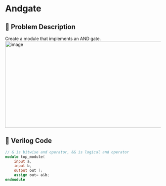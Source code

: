 # Andgate

## 🎯 Problem Description
Create a module that implements an AND gate.  
<img width="586" height="281" alt="image" src="https://github.com/user-attachments/assets/b42d8ab6-2687-4e32-b29e-1448bc10266f" />  

## 📄 Verilog Code
```verilog
// & is bitwise and operator, && is logical and operator
module top_module( 
    input a, 
    input b, 
    output out );
    assign out= a&b;
endmodule

